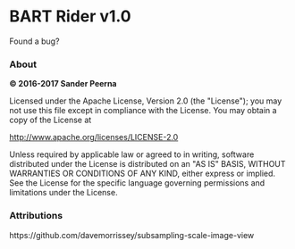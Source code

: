 <h1>BART Rider v1.0</h1>

Found a bug?

<h3>About</h3>
<b>© 2016-2017 Sander Peerna</b>

Licensed under the Apache License, Version 2.0 (the "License");
you may not use this file except in compliance with the License.
You may obtain a copy of the License at

   http://www.apache.org/licenses/LICENSE-2.0

Unless required by applicable law or agreed to in writing, software
distributed under the License is distributed on an "AS IS" BASIS,
WITHOUT WARRANTIES OR CONDITIONS OF ANY KIND, either express or implied.
See the License for the specific language governing permissions and
limitations under the License.

<h3>Attributions</h3>
https://github.com/davemorrissey/subsampling-scale-image-view
